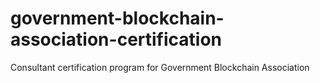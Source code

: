# government-blockchain-association-certification
Consultant certification program for Government Blockchain Association
